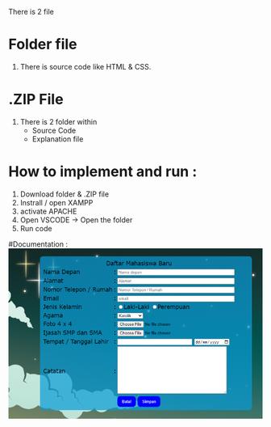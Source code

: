 There is 2 file


# Folder file
  1. There is source code like HTML & CSS.

# .ZIP File
  1. There is 2 folder within
       - Source Code
       - Explanation file
    
# How to implement and run :

  1. Download folder & .ZIP file
  2. Instrall / open XAMPP
  3. activate APACHE
  4. Open VSCODE -> Open the folder
  5. Run code

#Documentation : 
![dokumentasi](https://github.com/Vanss3375/Tampilan-Daftar-Mahasiswa/blob/main/TES%20-%20HCI%20(%20penerimaan%20mahasiswa%20baru%20)/Screenshot%202025-01-08%20110858.png)
